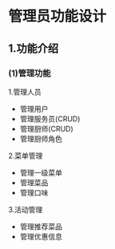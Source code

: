 # 管理员功能设计

## 1.功能介绍

### (1)管理功能
1.管理人员  
+ 管理用户
+ 管理服务员(CRUD)
+ 管理厨师(CRUD)
+ 管理厨师角色

2.菜单管理  
+ 管理一级菜单
+ 管理菜品
+ 管理口味

3.活动管理  
+ 管理推荐菜品
+ 管理优惠信息

